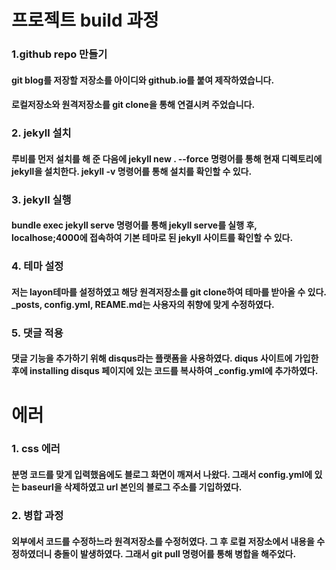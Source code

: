 # **프로젝트 build 과정**
### 1.github repo 만들기
#### git blog를 저장할 저장소를 아이디와 github.io를 붙여 제작하였습니다.
#### 로컬저장소와 원격저장소를 git clone을 통해 연결시켜 주었습니다.

### 2. jekyll 설치
#### 루비를 먼저 설치를 해 준 다음에 jekyll new . --force 명령어를 통해 현재 디렉토리에 jekyll을 설치한다. jekyll -v 명령어를 통해 설치를 확인할 수 있다.

### 3. jekyll 실행
#### bundle exec jekyll serve 명령어를 통해 jekyll serve를 실행 후, localhose;4000에 접속하여 기본 테마로 된 jekyll 사이트를 확인할 수 있다.

### 4. 테마 설정
#### 저는 layon테마를 설정하였고 해당 원격저장소를 git clone하여 테마를 받아올 수 있다. _posts, config.yml, REAME.md는 사용자의 취향에 맞게 수정하였다.

### 5. 댓글 적용
#### 댓글 기능을 추가하기 위해 disqus라는 플랫폼을 사용하였다. diqus 사이트에 가입한 후에 installing disqus 페이지에 있는 코드를 복사하여 _config.yml에 추가하였다.

# **에러**
### 1. css 에러
#### 분명 코드를 맞게 입력했음에도 블로그 화면이 깨져서 나왔다. 그래서 config.yml에 있는 baseurl을 삭제하였고 url 본인의 블로그 주소를 기입하였다.

### 2. 병합 과정
#### 외부에서 코드를 수정하느라 원격저장소를 수정허였다. 그 후 로컬 저장소에서 내용을 수정하였더니 충돌이 발생하였다. 그래서 git pull 명령어를 통해 병합을 해주었다.


